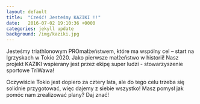 ```yaml
---
layout: default
title:  "Cześć! Jesteśmy KAZIKI !!"
date:   2016-07-02 19:10:36 +0000
categories: jekyll update
background: /img/kaziki.jpg
---
```


Jesteśmy triathlonowym PROmałżeństwem, które ma wspólny cel – start na Igrzyskach w Tokio 2020. Jako pierwsze małżeństwo w historii! Nasz projekt KAZIKI wspierany jest przez ekipę super ludzi - stowarzyszenie sportowe TriWawa!

Oczywiście Tokio jest dopiero za cztery lata, ale do tego celu trzeba się solidnie przygotować, więc dajemy z siebie wszystko! Masz pomysł jak pomóc nam zrealizować plany? Daj znać!